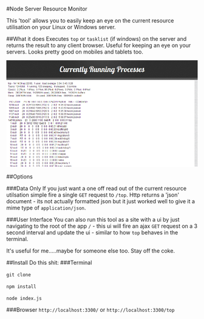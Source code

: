 #Node Server Resource Monitor

This 'tool' allows you to easily keep an eye on the current resource utilisation on your Linux or Windows server.

##What it does
Executes ```top``` or ```tasklist``` (if windows) on the server and returns the result to any client browser. Useful for keeping an eye on your servers. Looks pretty good on mobiles and tablets too.

![Alt text](/app/public/images/screenshot.png?raw=true "User Interface")

##Options

###Data Only
If you just want a one off read out of the current resource utilsation simple fire a single ```GET``` request to ```/top```.
Http returns a 'json' document - its not actually formatted json but it just worked well to give it a mime type of ```application/json```.

###User Interface
You can also run this tool as a site with a ui by just navigating to the root of the app ```/``` - this ui will fire an ajax ```GET``` request on a 3 second interval and update the ui - similar to how ```top``` behaves in the terminal.


It's useful for me.....maybe for someone else too. Stay off the coke.

##Install
Do this shit:
###Terminal

```git clone```

```npm install```

```node index.js```

###Browser
```http://localhost:3300/``` or ```http://localhost:3300/top```

